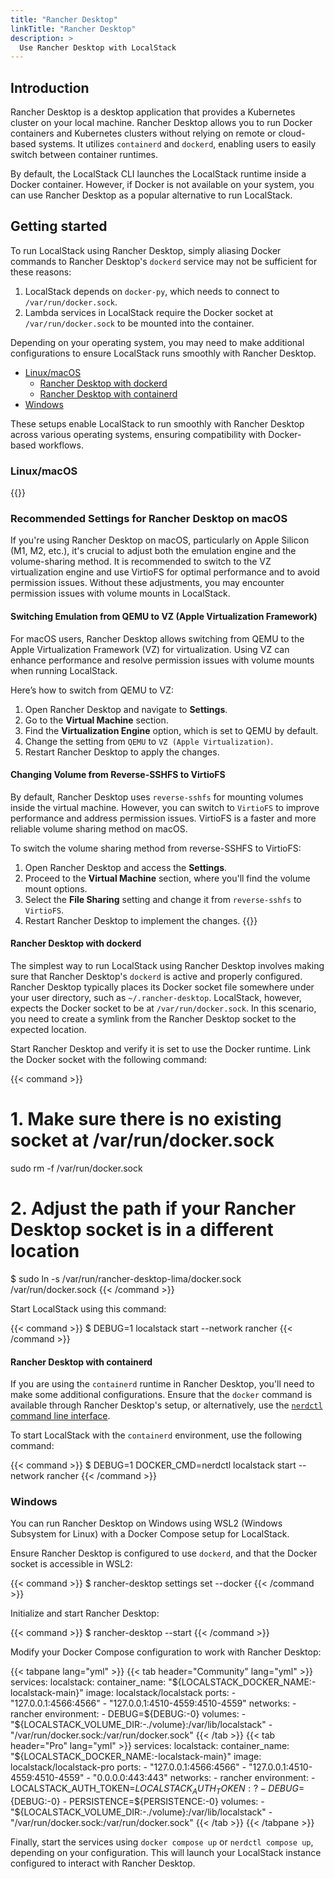 ```yaml
---
title: "Rancher Desktop"
linkTitle: "Rancher Desktop"
description: >
  Use Rancher Desktop with LocalStack
---
```


## Introduction

Rancher Desktop is a desktop application that provides a Kubernetes cluster on your local machine.
Rancher Desktop allows you to run Docker containers and Kubernetes clusters without relying on remote or cloud-based systems.
It utilizes `containerd` and `dockerd`, enabling users to easily switch between container runtimes.

By default, the LocalStack CLI launches the LocalStack runtime inside a Docker container.
However, if Docker is not available on your system, you can use Rancher Desktop as a popular alternative to run LocalStack.

## Getting started

To run LocalStack using Rancher Desktop, simply aliasing Docker commands to Rancher Desktop's `dockerd` service may not be sufficient for these reasons:

1. LocalStack depends on `docker-py`, which needs to connect to `/var/run/docker.sock`.
2. Lambda services in LocalStack require the Docker socket at `/var/run/docker.sock` to be mounted into the container.

Depending on your operating system, you may need to make additional configurations to ensure LocalStack runs smoothly with Rancher Desktop.

- [Linux/macOS](#linuxmacos)
  - [Rancher Desktop with dockerd](#rancher-desktop-with-dockerd)
  - [Rancher Desktop with containerd](#rancher-desktop-with-containerd)
- [Windows](#windows)

These setups enable LocalStack to run smoothly with Rancher Desktop across various operating systems, ensuring compatibility with Docker-based workflows.

### Linux/macOS

{{<alert type="info">}}
### Recommended Settings for Rancher Desktop on macOS

If you're using Rancher Desktop on macOS, particularly on Apple Silicon (M1, M2, etc.), it's crucial to adjust both the emulation engine and the volume-sharing method.
It is recommended to switch to the VZ virtualization engine and use VirtioFS for optimal performance and to avoid permission issues.
Without these adjustments, you may encounter permission issues with volume mounts in LocalStack.

#### Switching Emulation from QEMU to VZ (Apple Virtualization Framework)

For macOS users, Rancher Desktop allows switching from QEMU to the Apple Virtualization Framework (VZ) for virtualization.
Using VZ can enhance performance and resolve permission issues with volume mounts when running LocalStack.

Here’s how to switch from QEMU to VZ:

1. Open Rancher Desktop and navigate to **Settings**.
2. Go to the **Virtual Machine** section.
3. Find the **Virtualization Engine** option, which is set to QEMU by default.
4. Change the setting from `QEMU` to `VZ (Apple Virtualization)`.
5. Restart Rancher Desktop to apply the changes.

#### Changing Volume from Reverse-SSHFS to VirtioFS

By default, Rancher Desktop uses `reverse-sshfs` for mounting volumes inside the virtual machine.
However, you can switch to `VirtioFS` to improve performance and address permission issues.
VirtioFS is a faster and more reliable volume sharing method on macOS.

To switch the volume sharing method from reverse-SSHFS to VirtioFS:

1. Open Rancher Desktop and access the **Settings**.
2. Proceed to the **Virtual Machine** section, where you'll find the volume mount options.
3. Select the **File Sharing** setting and change it from `reverse-sshfs` to `VirtioFS`.
4. Restart Rancher Desktop to implement the changes.
{{</alert>}}

#### Rancher Desktop with dockerd

The simplest way to run LocalStack using Rancher Desktop involves making sure that Rancher Desktop's `dockerd` is active and properly configured.
Rancher Desktop typically places its Docker socket file somewhere under your user directory, such as `~/.rancher-desktop`.
LocalStack, however, expects the Docker socket to be at `/var/run/docker.sock`.
In this scenario, you need to create a symlink from the Rancher Desktop socket to the expected location.

Start Rancher Desktop and verify it is set to use the Docker runtime.
Link the Docker socket with the following command:

{{< command >}}
# 1. Make sure there is no existing socket at /var/run/docker.sock
sudo rm -f /var/run/docker.sock

# 2. Adjust the path if your Rancher Desktop socket is in a different location
$ sudo ln -s /var/run/rancher-desktop-lima/docker.sock /var/run/docker.sock
{{< /command >}}

Start LocalStack using this command:

{{< command >}}
$ DEBUG=1 localstack start --network rancher
{{< /command >}}

#### Rancher Desktop with containerd

If you are using the `containerd` runtime in Rancher Desktop, you'll need to make some additional configurations.
Ensure that the `docker` command is available through Rancher Desktop's setup, or alternatively, use the [`nerdctl` command line interface](https://github.com/containerd/nerdctl).

To start LocalStack with the `containerd` environment, use the following command:

{{< command >}}
$ DEBUG=1 DOCKER_CMD=nerdctl localstack start --network rancher
{{< /command >}}

### Windows

You can run Rancher Desktop on Windows using WSL2 (Windows Subsystem for Linux) with a Docker Compose setup for LocalStack.

Ensure Rancher Desktop is configured to use `dockerd`, and that the Docker socket is accessible in WSL2:

{{< command >}}
$ rancher-desktop settings set --docker
{{< /command >}}

Initialize and start Rancher Desktop:

{{< command >}}
$ rancher-desktop --start
{{< /command >}}

Modify your Docker Compose configuration to work with Rancher Desktop:

{{< tabpane lang="yml" >}}
{{< tab header="Community" lang="yml" >}}
services:
  localstack:
    container_name: "${LOCALSTACK_DOCKER_NAME:-localstack-main}"
    image: localstack/localstack
    ports:
      - "127.0.0.1:4566:4566"
      - "127.0.0.1:4510-4559:4510-4559"
    networks:
      - rancher
    environment:
      - DEBUG=${DEBUG:-0}
    volumes:
      - "${LOCALSTACK_VOLUME_DIR:-./volume}:/var/lib/localstack"
      - "/var/run/docker.sock:/var/run/docker.sock"
{{< /tab >}}
{{< tab header="Pro" lang="yml" >}}
services:
  localstack:
    container_name: "${LOCALSTACK_DOCKER_NAME:-localstack-main}"
    image: localstack/localstack-pro
    ports:
      - "127.0.0.1:4566:4566"
      - "127.0.0.1:4510-4559:4510-4559"
      - "0.0.0.0:443:443"
    networks:
      - rancher
    environment:
      - LOCALSTACK_AUTH_TOKEN=${LOCALSTACK_AUTH_TOKEN:?}
      - DEBUG=${DEBUG:-0}
      - PERSISTENCE=${PERSISTENCE:-0}
    volumes:
      - "${LOCALSTACK_VOLUME_DIR:-./volume}:/var/lib/localstack"
      - "/var/run/docker.sock:/var/run/docker.sock"
{{< /tab >}}
{{< /tabpane >}}

Finally, start the services using `docker compose up` or `nerdctl compose up`, depending on your configuration.
This will launch your LocalStack instance configured to interact with Rancher Desktop.
